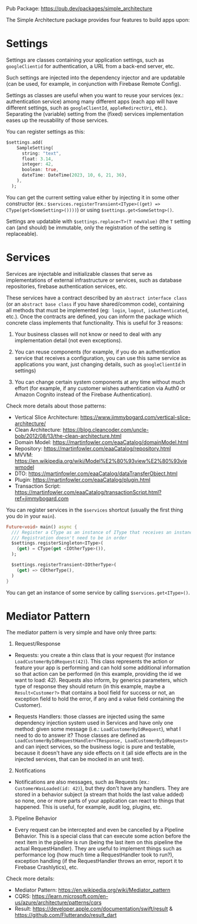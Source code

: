 Pub Package: https://pub.dev/packages/simple_architecture

The Simple Architecture package provides four features to build apps upon:

# Settings

Settings are classes containing your application settings, such as `googleClientid` for authentication, a URL from a back-end server, etc.

Such settings are injected into the dependency injector and are updatable (can be used, for example, in conjunction with Firebase Remote Config).

Settings as classes are useful when you want to reuse your services (ex.: authentication service) among many different apps (each app will have different settings, such as `googleClientId`, `appleRedirectUri`, etc.). Separating the (variable) setting from the (fixed) services implementation eases up the reusability of those services.

You can register settings as this:

```dart
$settings.add(
    SampleSetting(
      string: "text",
      float: 3.14,
      integer: 42,
      boolean: true,
      dateTime: DateTime(2023, 10, 6, 21, 36),
    ),
  );
```

You can get the current setting value either by injecting it in some other constructor (ex.: `$services.registerTransient<IType>((get) => CType(get<SomeSetting>())))`) or using `$settings.get<SomeSettng>()`.

Settings are updatable with `$settings.replace<T>(T newValue)` (the `T` setting can (and should) be immutable, only the registration of the setting is replaceable).

# Services

Services are injectable and initializable classes that serve as implementations of external infrastructure or services, such as database repositories, firebase authentication services, etc.

These services have a contract described by an `abstract interface class` (or an `abstract base class` if you have shared/common code), containing all methods that must be implemented (eg:` login`, `logout`,` isAuthenticated`, etc.). Once the contracts are defined, you can inform the package which concrete class implements that functionality. This is useful for 3 reasons:

1) Your business classes will not know or need to deal with any implementation detail (not even exceptions).

2) You can reuse components (for example, if you do an authentication service that receives a configuration, you can use this same service as applications you want, just changing details, such as `googleClientId` in settings)

3) You can change certain system components at any time without much effort (for example, if any customer wishes authentication via Auth0 or Amazon Cognito instead of the Firebase Authentication).

Check more details about those patterns:

* Vertical Slice Architecture: https://www.jimmybogard.com/vertical-slice-architecture/
* Clean Architecture: https://blog.cleancoder.com/uncle-bob/2012/08/13/the-clean-architecture.html
* Domain Model: https://martinfowler.com/eaaCatalog/domainModel.html
* Repository: https://martinfowler.com/eaaCatalog/repository.html
* MVVM: https://en.wikipedia.org/wiki/Model%E2%80%93view%E2%80%93viewmodel
* DTO: https://martinfowler.com/eaaCatalog/dataTransferObject.html
* Plugin: https://martinfowler.com/eaaCatalog/plugin.html
* Transaction Script: https://martinfowler.com/eaaCatalog/transactionScript.html?ref=jimmybogard.com

You can register services in the `$services` shortcut (usually the first thing you do in your `main`).

```dart
Future<void> main() async {
  /// Register a CType as an instance of IType that receives an instance of an IOtherType
  /// Registration doesn't need to be in order
  $settings.registerSingleton<IType>(
    (get) = CType(get <IOtherType>()),
  );

  $settings.registerTransient<IOtherType>(
    (get) => COtherType(),
  )
}
```

You can get an instance of some service by calling `$services.get<IType>()`.

# Mediator Pattern

The mediator pattern is very simple and have only three parts:

1) Request/Response

  * Requests: you create a thin class that is your request (for instance `LoadCustomerByIdRequest(42)`). This class represents the action or feature your app is performing and can hold some additional information so that action can be performed (in this example, providing the id we want to load: 42). Requests also inform, by generics parameters, which type of response they should return (in this example, maybe a `Result<Customer?>` that contains a bool field for success or not, an exception field to hold the error, if any and a value field containing the Customer).

* Requests Handlers: those classes are injected using the same dependency injection system used in Services and have only one method: given some message (i.e.: `LoadCustomerByIdRequest`), what I need to do to answer it? Those classes are defined as `LoadCustomerByIdRequestHandler<TResponse, LoadCustomerByIdRequest>` and can inject services, so the business logic is pure and testable, because it doesn't have any side effects on it (all side effects are in the injected services, that can be mocked in an unit test).

2) Notifications

* Notifications are also messages, such as Requests (ex.: `CustomerWasLoaded(id: 42)`), but they don't have any handlers. They are stored in a behavior subject (a stream that holds the last value added) so none, one or more parts of your application can react to things that happened. This is useful, for example, audit log, plugins, etc.

3) Pipeline Behavior

* Every request can be intercepted and even be cancelled by a Pipeline Behavior. This is a special class that can execute some action before the next item in the pipeline is run (being the last item on this pipeline the actual RequestHandler). They are useful to implement things such as performance log (how much time a RequestHandler took to run?), exception handling (if the RequestHandler throws an error, report it to Firebase Crashlytics), etc.

Check more details:
* Mediator Pattern: https://en.wikipedia.org/wiki/Mediator_pattern
* CQRS: https://learn.microsoft.com/en-us/azure/architecture/patterns/cqrs
* Result: https://developer.apple.com/documentation/swift/result & https://github.com/Flutterando/result_dart